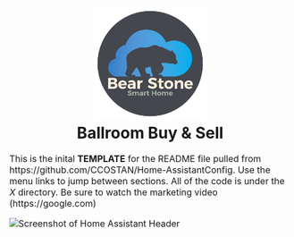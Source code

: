 <h1 align="center">
  <a name="logo" href="https://www.vCloudInfo.com/tag/iot"><img src="https://raw.githubusercontent.com/CCOSTAN/Home-AssistantConfig/master/config/www/custom_ui/floorplan/images/branding/twitter_profile.png" alt="Bear Stone Smart Home" width="200"></a>
  <br>
  Ballroom Buy & Sell
</h1>
<p><font size="3">
This is the inital <strong>TEMPLATE</strong> for the README file pulled from https://github.com/CCOSTAN/Home-AssistantConfig. Use the menu links to jump between sections.  All of the code is under the <em>X</em> directory. Be sure to watch the marketing video (https://google.com)</p>

![Screenshot of Home Assistant Header](https://i.imgur.com/vjDH1LJ.png)
